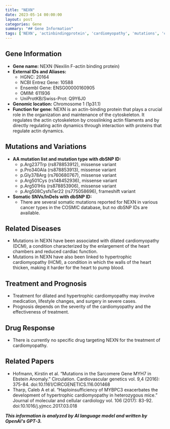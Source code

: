 ```yaml
---
title: "NEXN"
date: 2023-05-14 00:00:00
layout: post
categories: Gene
summary: "## Gene Information"
tags: ['NEXN', 'actinbindingprotein', 'cardiomyopathy', 'mutations', 'cytoskeleton', 'treatment', 'prognosis', 'drugresponse']
---
```


## Gene Information

- **Gene name:** NEXN (Nexilin F-actin binding protein)
- **External IDs and Aliases:**
    - HGNC: 20164
    - NCBI Entrez Gene: 10588
    - Ensembl Gene: ENSG00000160905
    - OMIM: 611936
    - UniProtKB/Swiss-Prot: Q9Y6J0
- **Genomic location:** Chromosome 1 (1p31.1)
- **Function for gene:** NEXN is an actin-binding protein that plays a crucial role in the organization and maintenance of the cytoskeleton. It regulates the actin cytoskeleton by crosslinking actin filaments and by directly regulating actin dynamics through interaction with proteins that regulate actin dynamics.
  
## Mutations and Variations

- **AA mutation list and mutation type with dbSNP ID:**
    - p.Arg237Trp (rs878853912), missense variant
    - p.Pro340Ala (rs878853913), missense variant
    - p.Gly378Arg (rs760680767), missense variant
    - p.Arg501Cys (rs148452936), missense variant
    - p.Arg501His (rs878853906), missense variant
    - p.Arg508CysfsTer22 (rs775058696), frameshift variant
- **Somatic SNVs/InDels with dbSNP ID:**
    - There are several somatic mutations reported for NEXN in various cancer types in the COSMIC database, but no dbSNP IDs are available.
  
## Related Diseases

- Mutations in NEXN have been associated with dilated cardiomyopathy (DCM), a condition characterized by the enlargement of the heart chambers and reduced cardiac function.
- Mutations in NEXN have also been linked to hypertrophic cardiomyopathy (HCM), a condition in which the walls of the heart thicken, making it harder for the heart to pump blood.
  
## Treatment and Prognosis

- Treatment for dilated and hypertrophic cardiomyopathy may involve medication, lifestyle changes, and surgery in severe cases.
- Prognosis depends on the severity of the cardiomyopathy and the effectiveness of treatment.
  
## Drug Response

- There is currently no specific drug targeting NEXN for the treatment of cardiomyopathy.

## Related Papers

- Hofmann, Kirstin et al. “Mutations in the Sarcomere Gene MYH7 in Ebstein Anomaly.” Circulation. Cardiovascular genetics vol. 9,4 (2016): 375-84. doi:10.1161/CIRCGENETICS.116.001468
- Tharp, Caleb A et al. “Haploinsufficiency of MYBPC3 exacerbates the development of hypertrophic cardiomyopathy in heterozygous mice.” Journal of molecular and cellular cardiology vol. 106 (2017): 83-92. doi:10.1016/j.yjmcc.2017.03.018

**_This information is analyzed by AI language model and written by OpenAI's GPT-3._**